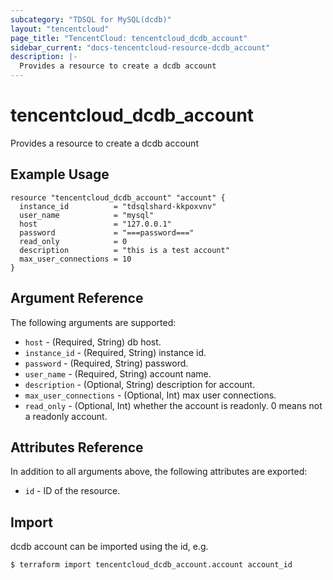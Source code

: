 ```yaml
---
subcategory: "TDSQL for MySQL(dcdb)"
layout: "tencentcloud"
page_title: "TencentCloud: tencentcloud_dcdb_account"
sidebar_current: "docs-tencentcloud-resource-dcdb_account"
description: |-
  Provides a resource to create a dcdb account
---
```


# tencentcloud_dcdb_account

Provides a resource to create a dcdb account

## Example Usage

```hcl
resource "tencentcloud_dcdb_account" "account" {
  instance_id          = "tdsqlshard-kkpoxvnv"
  user_name            = "mysql"
  host                 = "127.0.0.1"
  password             = "===password==="
  read_only            = 0
  description          = "this is a test account"
  max_user_connections = 10
}
```

## Argument Reference

The following arguments are supported:

* `host` - (Required, String) db host.
* `instance_id` - (Required, String) instance id.
* `password` - (Required, String) password.
* `user_name` - (Required, String) account name.
* `description` - (Optional, String) description for account.
* `max_user_connections` - (Optional, Int) max user connections.
* `read_only` - (Optional, Int) whether the account is readonly. 0 means not a readonly account.

## Attributes Reference

In addition to all arguments above, the following attributes are exported:

* `id` - ID of the resource.



## Import

dcdb account can be imported using the id, e.g.
```
$ terraform import tencentcloud_dcdb_account.account account_id
```

